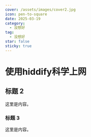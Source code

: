 ```yaml
---
cover: /assets/images/cover2.jpg
icon: pen-to-square
date: 2025-03-19
category:
  - 没想好
tag:
  - 没想好
star: false
sticky: true
---
```


# 使用hiddify科学上网

## 标题 2

这里是内容。

### 标题 3

这里是内容。
